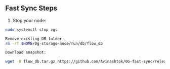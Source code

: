## Fast Sync Steps

1. Stop your node:
```bash
sudo systemctl stop zgs

Remove existing DB folder:
rm -rf $HOME/0g-storage-node/run/db/flow_db

Download snapshot:

wget -O flow_db.tar.gz https://github.com/Avinashtok/0G-fast-sync/releases/download/backup-3507655/flow_db-3507655.tar.gz
